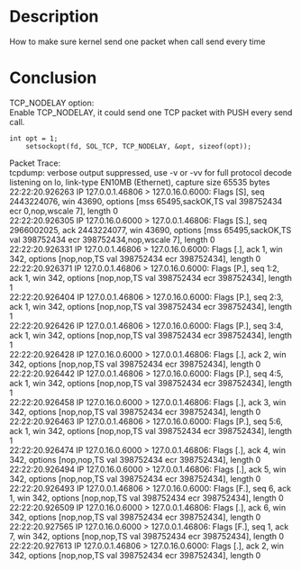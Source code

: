 # Description

How to make sure kernel send one packet when call send every time

# Conclusion

TCP_NODELAY option:  
Enable TCP_NODELAY, it could send one TCP packet with PUSH every send call.

	int opt = 1;
        setsockopt(fd, SOL_TCP, TCP_NODELAY, &opt, sizeof(opt));


Packet Trace:  
tcpdump: verbose output suppressed, use -v or -vv for full protocol decode  
listening on lo, link-type EN10MB (Ethernet), capture size 65535 bytes  
22:22:20.926263 IP 127.0.0.1.46806 > 127.0.16.0.6000: Flags [S], seq 2443224076, win 43690, options [mss 65495,sackOK,TS val 398752434 ecr 0,nop,wscale 7], length 0  
22:22:20.926305 IP 127.0.16.0.6000 > 127.0.0.1.46806: Flags [S.], seq 2966002025, ack 2443224077, win 43690, options [mss 65495,sackOK,TS val 398752434 ecr 398752434,nop,wscale 7], length 0  
22:22:20.926331 IP 127.0.0.1.46806 > 127.0.16.0.6000: Flags [.], ack 1, win 342, options [nop,nop,TS val 398752434 ecr 398752434], length 0  
22:22:20.926371 IP 127.0.0.1.46806 > 127.0.16.0.6000: Flags [P.], seq 1:2, ack 1, win 342, options [nop,nop,TS val 398752434 ecr 398752434], length 1  
22:22:20.926404 IP 127.0.0.1.46806 > 127.0.16.0.6000: Flags [P.], seq 2:3, ack 1, win 342, options [nop,nop,TS val 398752434 ecr 398752434], length 1  
22:22:20.926426 IP 127.0.0.1.46806 > 127.0.16.0.6000: Flags [P.], seq 3:4, ack 1, win 342, options [nop,nop,TS val 398752434 ecr 398752434], length 1  
22:22:20.926428 IP 127.0.16.0.6000 > 127.0.0.1.46806: Flags [.], ack 2, win 342, options [nop,nop,TS val 398752434 ecr 398752434], length 0  
22:22:20.926442 IP 127.0.0.1.46806 > 127.0.16.0.6000: Flags [P.], seq 4:5, ack 1, win 342, options [nop,nop,TS val 398752434 ecr 398752434], length 1  
22:22:20.926458 IP 127.0.16.0.6000 > 127.0.0.1.46806: Flags [.], ack 3, win 342, options [nop,nop,TS val 398752434 ecr 398752434], length 0  
22:22:20.926463 IP 127.0.0.1.46806 > 127.0.16.0.6000: Flags [P.], seq 5:6, ack 1, win 342, options [nop,nop,TS val 398752434 ecr 398752434], length 1  
22:22:20.926474 IP 127.0.16.0.6000 > 127.0.0.1.46806: Flags [.], ack 4, win 342, options [nop,nop,TS val 398752434 ecr 398752434], length 0  
22:22:20.926494 IP 127.0.16.0.6000 > 127.0.0.1.46806: Flags [.], ack 5, win 342, options [nop,nop,TS val 398752434 ecr 398752434], length 0  
22:22:20.926493 IP 127.0.0.1.46806 > 127.0.16.0.6000: Flags [F.], seq 6, ack 1, win 342, options [nop,nop,TS val 398752434 ecr 398752434], length 0  
22:22:20.926509 IP 127.0.16.0.6000 > 127.0.0.1.46806: Flags [.], ack 6, win 342, options [nop,nop,TS val 398752434 ecr 398752434], length 0  
22:22:20.927565 IP 127.0.16.0.6000 > 127.0.0.1.46806: Flags [F.], seq 1, ack 7, win 342, options [nop,nop,TS val 398752434 ecr 398752434], length 0  
22:22:20.927613 IP 127.0.0.1.46806 > 127.0.16.0.6000: Flags [.], ack 2, win 342, options [nop,nop,TS val 398752434 ecr 398752434], length 0  
